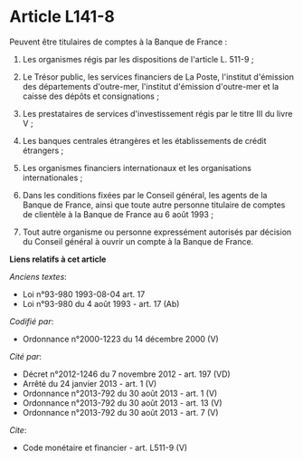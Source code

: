 # Article L141-8

Peuvent être titulaires de comptes à la Banque de France :

1. Les organismes régis par les dispositions de l'article L. 511-9 ;

2. Le Trésor public, les services financiers de La Poste, l'institut d'émission des départements d'outre-mer, l'institut
d'émission d'outre-mer et la caisse des dépôts et consignations ;

3. Les prestataires de services d'investissement régis par le titre III du livre V ;

4. Les banques centrales étrangères et les établissements de crédit étrangers ;

5. Les organismes financiers internationaux et les organisations internationales ;

6. Dans les conditions fixées par le Conseil général, les agents de la Banque de France, ainsi que toute autre personne
titulaire de comptes de clientèle à la Banque de France au 6 août 1993 ;

7. Tout autre organisme ou personne expressément autorisés par décision du Conseil général à ouvrir un compte à la Banque de
France.

**Liens relatifs à cet article**

_Anciens textes_:

  - Loi n°93-980 1993-08-04 art. 17
  - Loi n°93-980 du 4 août 1993 - art. 17 (Ab)

_Codifié par_:

  - Ordonnance n°2000-1223 du 14 décembre 2000 (V)

_Cité par_:

  - Décret n°2012-1246 du 7 novembre 2012 - art. 197 (VD)
  - Arrêté du 24 janvier 2013 - art. 1 (V)
  - Ordonnance n°2013-792 du 30 août 2013 - art. 1 (V)
  - Ordonnance n°2013-792 du 30 août 2013 - art. 13 (V)
  - Ordonnance n°2013-792 du 30 août 2013 - art. 7 (V)

_Cite_:

  - Code monétaire et financier - art. L511-9 (V)
